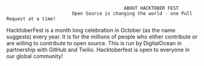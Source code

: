                                                ABOUT HACKTOBER FEST
                            Open Source is changing the world - one Pull Request at a time! 

HacktoberFest is a month long celebration in October (as the name suggests) every year. It is for the millions of people who either contribute or are willing to contribute to open source. This is run by DigitalOcean in partnership with GitHub and Twilio. Hacktoberfest is open to everyone in our global community!